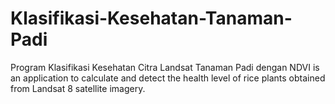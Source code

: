 # Klasifikasi-Kesehatan-Tanaman-Padi
Program Klasifikasi Kesehatan Citra Landsat Tanaman Padi dengan NDVI is an application to calculate and detect the health level of rice plants 
obtained from Landsat 8 satellite imagery.



